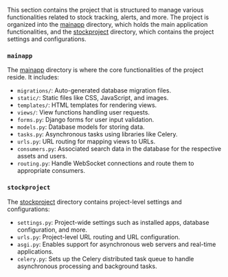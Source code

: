 This section contains the project that is structured to manage various functionalities related to stock tracking, alerts, and more. The project is organized into the [mainapp](mainapp) directory, which holds the main application functionalities, and the [stockproject](stockproject) directory, which contains the project settings and configurations.

### `mainapp`

The [mainapp](mainapp) directory is where the core functionalities of the project reside. It includes:

- `migrations/`: Auto-generated database migration files.
- `static/`: Static files like CSS, JavaScript, and images.
- `templates/`: HTML templates for rendering views.
- `views/`: View functions handling user requests.
- `forms.py`: Django forms for user input validation.
- `models.py`: Database models for storing data.
- `tasks.py`: Asynchronous tasks using libraries like Celery.
- `urls.py`: URL routing for mapping views to URLs.
- `consumers.py`: Associated search data in the database for the respective assets and users.
- `routing.py`: Handle WebSocket connections and route them to appropriate consumers.

### `stockproject`

The [stockproject](stockproject) directory contains project-level settings and configurations:

- `settings.py`: Project-wide settings such as installed apps, database configuration, and more.
- `urls.py`: Project-level URL routing and URL configuration.
- `asgi.py`: Enables support for asynchronous web servers and real-time applications.
- `celery.py`: Sets up the Celery distributed task queue to handle asynchronous processing and background tasks.

